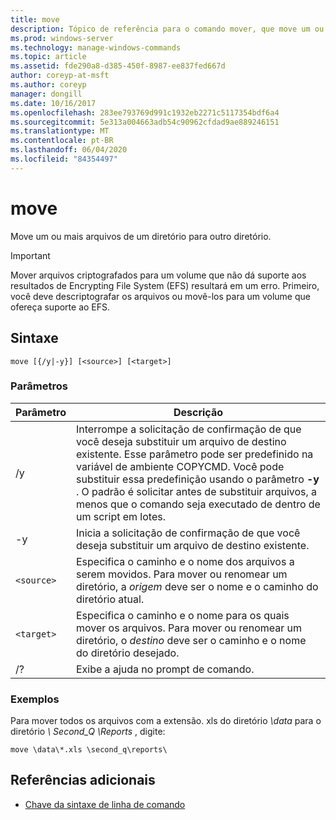 ```yaml
---
title: move
description: Tópico de referência para o comando mover, que move um ou mais arquivos de um diretório para outro diretório.
ms.prod: windows-server
ms.technology: manage-windows-commands
ms.topic: article
ms.assetid: fde290a8-d385-450f-8987-ee837fed667d
author: coreyp-at-msft
ms.author: coreyp
manager: dongill
ms.date: 10/16/2017
ms.openlocfilehash: 283ee793769d991c1932eb2271c5117354bdf6a4
ms.sourcegitcommit: 5e313a004663adb54c90962cfdad9ae889246151
ms.translationtype: MT
ms.contentlocale: pt-BR
ms.lasthandoff: 06/04/2020
ms.locfileid: "84354497"
---
```

# <a name="move"></a>move

Move um ou mais arquivos de um diretório para outro diretório.

> [!IMPORTANT]
> Mover arquivos criptografados para um volume que não dá suporte aos resultados de Encrypting File System (EFS) resultará em um erro. Primeiro, você deve descriptografar os arquivos ou movê-los para um volume que ofereça suporte ao EFS.

## <a name="syntax"></a>Sintaxe

```
move [{/y|-y}] [<source>] [<target>]
```

### <a name="parameters"></a>Parâmetros

| Parâmetro | Descrição |
| --------- | ----------- |
| /y | Interrompe a solicitação de confirmação de que você deseja substituir um arquivo de destino existente. Esse parâmetro pode ser predefinido na variável de ambiente COPYCMD. Você pode substituir essa predefinição usando o parâmetro **-y** . O padrão é solicitar antes de substituir arquivos, a menos que o comando seja executado de dentro de um script em lotes. |
| -y | Inicia a solicitação de confirmação de que você deseja substituir um arquivo de destino existente. |
| `<source>` | Especifica o caminho e o nome dos arquivos a serem movidos. Para mover ou renomear um diretório, a *origem* deve ser o nome e o caminho do diretório atual. |
| `<target>` | Especifica o caminho e o nome para os quais mover os arquivos. Para mover ou renomear um diretório, o *destino* deve ser o caminho e o nome do diretório desejado. |
| /? | Exibe a ajuda no prompt de comando. |

### <a name="examples"></a>Exemplos

Para mover todos os arquivos com a extensão. xls do diretório *\data* para o diretório *\ Second_Q \Reports* , digite:

```
move \data\*.xls \second_q\reports\
```

## <a name="additional-references"></a>Referências adicionais

- [Chave da sintaxe de linha de comando](command-line-syntax-key.md)
